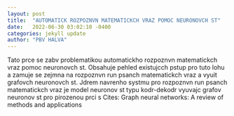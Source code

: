 ```yaml
---
layout: post
title:  "AUTOMATICK ROZPOZNVN MATEMATICKCH VRAZ POMOC NEURONOVCH ST"
date:   2022-06-30 03:02:10 -0400
categories: jekyll update
author: "PBV HALVA"
---
```

Tato prce se zabv problematikou automatickho rozpoznvn matematickch vraz pomoc neuronovch st. Obsahuje pehled existujcch pstup pro tuto lohu a zamuje se zejmna na rozpoznvn run psanch matematickch vraz a vyuit grafovch neuronovch st. Jdrem navrenho systmu pro rozpoznvn run psanch matematickch vraz je model neuronov st typu kodr-dekodr vyuvajc grafov neuronov st pro pirozenou prci s 
Cites: Graph neural networks: A review of methods and applications